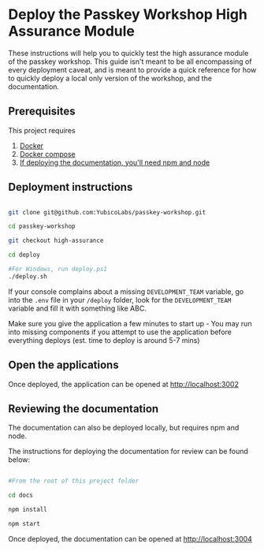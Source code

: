 # Deploy the Passkey Workshop High Assurance Module

These instructions will help you to quickly test the high assurance module of the passkey workshop. This guide isn't meant to be all encompassing of every deployment caveat, and is meant to provide a quick reference for how to quickly deploy a local only version of the workshop, and the documentation.

## Prerequisites

This project requires

1. [Docker](https://docs.docker.com/engine/reference/commandline/cli/)
2. [Docker compose](https://docs.docker.com/compose/#:~:text=Compose%20simplifies%20the%20control%20of,services%20from%20your%20configuration%20file.)
3. [If deploying the documentation, you'll need npm and node](https://docs.npmjs.com/downloading-and-installing-node-js-and-npm)

## Deployment instructions

```bash

git clone git@github.com:YubicoLabs/passkey-workshop.git

cd passkey-workshop

git checkout high-assurance

cd deploy

#For Windows, run deploy.ps1
./deploy.sh

```

If your console complains about a missing `DEVELOPMENT_TEAM` variable, go into the `.env` file in your `/deploy` folder, look for the `DEVELOPMENT_TEAM` variable and fill it with something like ABC.

Make sure you give the application a few minutes to start up - You may run into missing components if you attempt to use the application before everything deploys (est. time to deploy is around 5-7 mins)

## Open the applications

Once deployed, the application can be opened at [http://localhost:3002](http://localhost:3002)

## Reviewing the documentation

The documentation can also be deployed locally, but requires npm and node.

The instructions for deploying the documentation for review can be found below:

```bash

#From the root of this project folder

cd docs

npm install

npm start

```

Once deployed, the documentation can be opened at [http://localhost:3004](http://localhost:3004)

